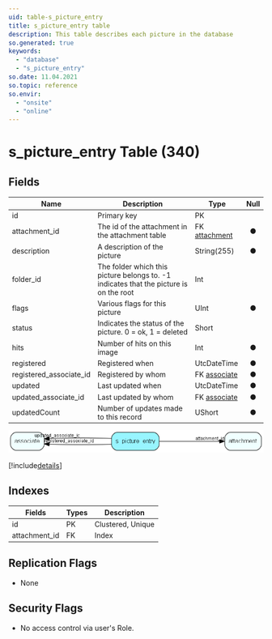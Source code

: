 ```yaml
---
uid: table-s_picture_entry
title: s_picture_entry table
description: This table describes each picture in the database
so.generated: true
keywords:
  - "database"
  - "s_picture_entry"
so.date: 11.04.2021
so.topic: reference
so.envir:
  - "onsite"
  - "online"
---
```


# s\_picture\_entry Table (340)

## Fields

| Name | Description | Type | Null |
|------|-------------|------|:----:|
|id|Primary key|PK| |
|attachment\_id|The id of the attachment in the attachment table|FK [attachment](attachment.md)|&#x25CF;|
|description|A description of the picture|String(255)|&#x25CF;|
|folder\_id|The folder which this picture belongs to. -1 indicates that the picture is on the root|Int| |
|flags|Various flags for this picture|UInt|&#x25CF;|
|status|Indicates the status of the picture. 0 = ok, 1 = deleted|Short| |
|hits|Number of hits on this image|Int|&#x25CF;|
|registered|Registered when|UtcDateTime|&#x25CF;|
|registered\_associate\_id|Registered by whom|FK [associate](associate.md)|&#x25CF;|
|updated|Last updated when|UtcDateTime|&#x25CF;|
|updated\_associate\_id|Last updated by whom|FK [associate](associate.md)|&#x25CF;|
|updatedCount|Number of updates made to this record|UShort|&#x25CF;|


![s_picture_entry table relationship diagram](./media/s_picture_entry.png)

[!include[details](./includes/s-picture-entry.md)]

## Indexes

| Fields | Types | Description |
|--------|-------|-------------|
|id |PK |Clustered, Unique |
|attachment\_id |FK |Index |

## Replication Flags

* None

## Security Flags

* No access control via user's Role.

